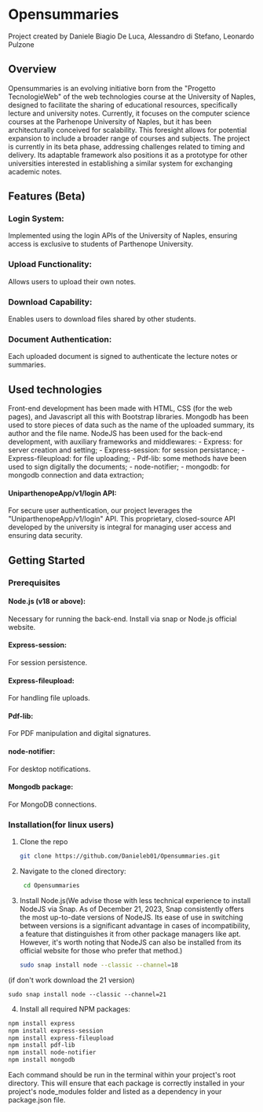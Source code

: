 # Opensummaries
Project created by Daniele Biagio De Luca, Alessandro di Stefano, Leonardo Pulzone

## Overview
Opensummaries is an evolving initiative born from the "Progetto TecnologieWeb" of the web technologies course at the University of Naples, designed to facilitate the sharing of educational resources, specifically lecture and university notes. Currently, it focuses on the computer science courses at the Parhenope University of Naples, but it has been architecturally conceived for scalability. This foresight allows for potential expansion to include a broader range of courses and subjects. The project is currently in its beta phase, addressing challenges related to timing and delivery. Its adaptable framework also positions it as a prototype for other universities interested in establishing a similar system for exchanging academic notes.

## Features (Beta)
### Login System: 
Implemented using the login APIs of the University of Naples, ensuring access is exclusive to students of Parthenope University.
### Upload Functionality: 
Allows users to upload their own notes.
### Download Capability:
Enables users to download files shared by other students.
### Document Authentication: 
Each uploaded document is signed to authenticate the lecture notes or summaries.

## Used technologies
Front-end development has been made with HTML, CSS (for the web pages), and Javascript all this with Bootstrap libraries. 
Mongodb has been used to store pieces of data such as the name of the uploaded summary, its author and the file name.
NodeJS has been used for the back-end development, with auxiliary frameworks and middlewares:
	- Express: for server creation and setting;
	- Express-session: for session persistance;
	- Express-fileupload: for file uploading;
	- Pdf-lib: some methods have been used to sign digitally the documents;
	- node-notifier;
	- mongodb: for mongodb connection and data extraction;

 #### UniparthenopeApp/v1/login API: 
 For secure user authentication, our project leverages the "UniparthenopeApp/v1/login" API. This proprietary, closed-source API developed by the university is integral for managing user access and ensuring data security.

## Getting Started
### Prerequisites
#### Node.js (v18 or above):
Necessary for running the back-end. Install via snap or Node.js official website.
#### Express-session: 
For session persistence.
#### Express-fileupload: 
For handling file uploads.
#### Pdf-lib: 
For PDF manipulation and digital signatures.
#### node-notifier: 
For desktop notifications.
#### Mongodb package: 
For MongoDB connections.


### Installation(for linux users)
1. Clone the repo
   ```sh
   git clone https://github.com/Danieleb01/Opensummaries.git
2. Navigate to the cloned directory: 
   ```sh
	cd Opensummaries
3. Install Node.js(We advise those with less technical experience to install NodeJS via Snap. As of December 21, 2023, Snap consistently offers the most up-to-date versions of NodeJS. Its ease of use in switching between versions is a significant advantage in cases of incompatibility, a feature that distinguishes it from other package managers like apt. However, it's worth noting that NodeJS can also be installed from its official website for those who prefer that method.)

   ```sh
   sudo snap install node --classic --channel=18
(if don't work download the 21 version)

   	sudo snap install node --classic --channel=21
4. Install all required NPM packages:
```sh
npm install express
npm install express-session
npm install express-fileupload
npm install pdf-lib
npm install node-notifier
npm install mongodb
```
Each command should be run in the terminal within your project's root directory. This will ensure that each package is correctly installed in your project's node_modules folder and listed as a dependency in your package.json file.
